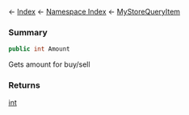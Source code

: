 ← [Index](Api-Index) ← [Namespace Index](Namespace-Index) ← [MyStoreQueryItem](Sandbox.ModAPI.Ingame.MyStoreQueryItem)

### Summary

```csharp
public int Amount
```

Gets amount for buy/sell

### Returns

[int](https://docs.microsoft.com/en-us/dotnet/api/System.Int32?view=netframework-4.6)

